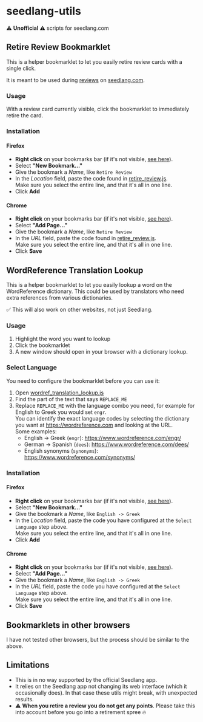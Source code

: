 # seedlang-utils
⚠️ **Unofficial** ⚠️ scripts for seedlang.com

## Retire Review Bookmarklet

This is a helper bookmarklet to let you easily retire review cards with a single click.

It is meant to be used during [reviews](https://www.seedlang.com/reviews/decks/review) on [seedlang.com](https://www.seedlang.com).

### Usage

With a review card currently visible, click the bookmarklet to immediately retire the card. 

### Installation

#### Firefox

- **Right click** on your bookmarks bar (if it's not visible, [see here](https://support.mozilla.org/en-US/kb/bookmarks-firefox#w_how-to-turn-on-the-bookmarks-toolbar)).
- Select **"New Bookmark..."**
- Give the bookmark a *Name*, like `Retire Review`
- In the *Location* field, paste the code found in [retire_review.js](./bookmarklets/retire_review.js).<br>
  Make sure you select the entire line, and that it's all in one line.
- Click **Add**

#### Chrome

- **Right click** on your bookmarks bar (if it's not visible, [see here](https://support.google.com/chrome/answer/188842)).
- Select **"Add Page..."**
- Give the bookmark a *Name*, like `Retire Review`
- In the *URL* field, paste the code found in [retire_review.js](./bookmarklets/retire_review.js).<br>
  Make sure you select the entire line, and that it's all in one line.
- Click **Save**


## WordReference Translation Lookup

This is a helper bookmarklet to let you easily lookup a word on the WordReference dictionary.
This could be used by translators who need extra references from various dictionaries.

✅ This will also work on other websites, not just Seedlang.

### Usage

1. Highlight the word you want to lookup
2. Click the bookmarklet
3. A new window should open in your browser with a dictionary lookup.

### Select Language

You need to configure the bookmarklet before you can use it:

1. Open [wordref_translation_lookup.js](./wordref_translation_lookup.js)
2. Find the part of the text that says `REPLACE_ME`
3. Replace `REPLACE_ME` with the language combo you need, for example for English to Greek you would set `engr`. <br>
   You can identify the exact language codes by selecting the dictionary you want at https://wordreference.com and looking at the URL.<br>
   Some examples:
    - English -> Greek (`engr`): https://www.wordreference.com/engr/
    - German -> Spanish (`dees`): https://www.wordreference.com/dees/
    - English synonyms (`synonyms`): https://www.wordreference.com/synonyms/

### Installation

#### Firefox

- **Right click** on your bookmarks bar (if it's not visible, [see here](https://support.mozilla.org/en-US/kb/bookmarks-firefox#w_how-to-turn-on-the-bookmarks-toolbar)).
- Select **"New Bookmark..."**
- Give the bookmark a *Name*, like `English -> Greek`
- In the *Location* field, paste the code you have configured at the `Select Language` step above.<br>
  Make sure you select the entire line, and that it's all in one line.
- Click **Add**

#### Chrome

- **Right click** on your bookmarks bar (if it's not visible, [see here](https://support.google.com/chrome/answer/188842)).
- Select **"Add Page..."**
- Give the bookmark a *Name*, like `English -> Greek`
- In the *URL* field, paste the code you have configured at the `Select Language` step above.<br>
  Make sure you select the entire line, and that it's all in one line.
- Click **Save**

## Bookmarklets in other browsers

I have not tested other browsers, but the process should be similar to the above.

## Limitations

- This is in no way supported by the official Seedlang app.
- It relies on the Seedlang app not changing its web interface (which it occasionally does). In that case these utils might break, with unexpected results.
- ⚠️ **When you retire a review you do not get any points**. Please take this into account before you go into a retirement spree 🔥
